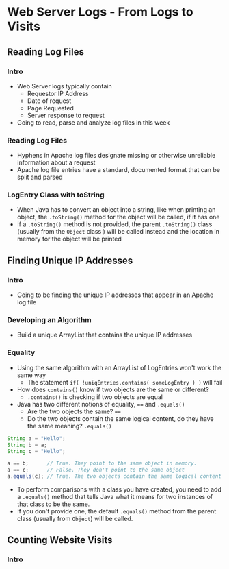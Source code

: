 # Web Server Logs - From Logs to Visits

## Reading Log Files

### Intro
* Web Server logs typically contain
  * Requestor IP Address
  * Date of request
  * Page Requested
  * Server response to request
* Going to read, parse and analyze log files in this week

### Reading Log Files
* Hyphens in Apache log files designate missing or otherwise unreliable information about a request
* Apache log file entries have a standard, documented format that can be split and parsed

### LogEntry Class with toString
* When Java has to convert an object into a string, like when printing an object, the `.toString()`
  method for the object will be called, if it has one
* If a `.toString()` method is not provided, the parent `.toString()` class (usually from the `Object` class )
  will be called instead and the location in memory for the object will be printed

## Finding Unique IP Addresses

### Intro
* Going to be finding the unique IP addresses that appear in an Apache log file

### Developing an Algorithm
* Build a unique ArrayList that contains the unique IP addresses

### Equality
* Using the same algorithm with an ArrayList of LogEntries won't work the same way
  * The statement `if( !uniqEntries.contains( someLogEntry ) )` will fail
* How does `contains()` know if two objects are the same or different?
  * `.contains()` is checking if two objects are equal
* Java has two different notions of equality, `==` and `.equals()`
  * Are the two objects the same? `==`
  * Do the two objects contain the same logical content, do they have the same meaning? `.equals()`
```java
String a = "Hello";
String b = a;
String c = "Hello";

a == b;      // True. They point to the same object in memory.
a == c;      // False. They don't point to the same object
a.equals(c); // True. The two objects contain the same logical content
```
* To perform comparisons with a class you have created, you need to add a `.equals()` method that
  tells Java what it means for two instances of that class to be the same.
* If you don't provide one, the default `.equals()` method from the parent class (usually from `Object`)
  will be called.

## Counting Website Visits

### Intro 
